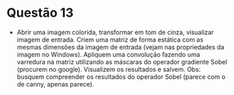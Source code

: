 # Questão 13

- Abrir uma imagem colorida, transformar em tom de cinza, visualizar imagem de entrada. Criem uma matriz de forma
estática com as mesmas dimensões da imagem de entrada (vejam nas propriedades da imagem no Windows). Apliquem uma
convolução fazendo uma varredura na matriz utilizando as máscaras do operador gradiente Sobel (procurem no google).
Visualizem os resultados e salvem. Obs: busquem compreender os resultados do operador Sobel (parece com o de canny,
apenas parece).
